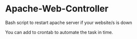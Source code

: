 # Apache-Web-Controller
Bash script to restart apache server if your website/s is down

You can add to crontab to automate the task in time.

